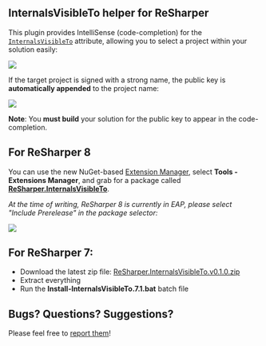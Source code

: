 ## InternalsVisibleTo helper for ReSharper ##

This plugin provides IntelliSense (code-completion) for the [`InternalsVisibleTo`](http://msdn.microsoft.com/en-us/library/system.runtime.compilerservices.internalsvisibletoattribute.aspx) attribute, allowing you to select a project within your solution easily:

![](http://i.imgur.com/zxYEfoX.png)

If the target project is signed with a strong name, the public key is **automatically appended** to the project name:

![](http://i.imgur.com/cjDEZEZ.png)

**Note**: You **must build** your solution for the public key to appear in the code-completion.

For ReSharper 8
-
You can use the new NuGet-based [Extension Manager](http://blogs.jetbrains.com/dotnet/2013/05/resharper-8-eap-nuget-based-extension-manager/), select **Tools - Extensions Manager**, and grab for a package called [**ReSharper.InternalsVisibleTo**](https://resharper-plugins.jetbrains.com/packages/ReSharper.InternalsVisibleTo/).

*At the time of writing, ReSharper 8 is currently in EAP, please select "Include Prerelease" in the package selector:*

![](http://i.imgur.com/l21q2ne.png)

For ReSharper 7:
- 
- Download the latest zip file: [ReSharper.InternalsVisibleTo.v0.1.0.zip](https://github.com/hmemcpy/ReSharper.InternalsVisibleTo/raw/releases/ReSharper.InternalsVisibleTo.v0.1.0.zip)
- Extract everything
- Run the **Install-InternalsVisibleTo.7.1.bat** batch file

## Bugs? Questions? Suggestions?

Please feel free to [report them](../../issues)!